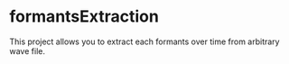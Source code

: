 # formantsExtraction
This project allows you to extract each formants over time from arbitrary wave file.
